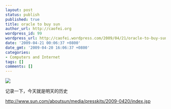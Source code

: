```yaml
---
layout: post
status: publish
published: true
title: oracle to buy sun
author_url: http://caofei.org
wordpress_id: 99
wordpress_url: http://caofei.wordpress.com/2009/04/21/oracle-to-buy-sun
date: '2009-04-21 00:06:37 +0800'
date_gmt: '2009-04-20 16:06:37 +0800'
categories:
- Computers and Internet
tags: []
comments: []
---
```

<div id="msgcns!66CD003054696B87!1299" class="bvMsg">
<p><img border="0" src="http://www-cdn.sun.com/images/hp1/hp1v3_announcement.jpg" />
<p>记录一下，今天就是明天的历史
<p><a href="http://www.sun.com/aboutsun/media/presskits/2009-0420/index.jsp">http://www.sun.com/aboutsun/media/presskits/2009-0420/index.jsp</a>  </div>
